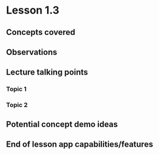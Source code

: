 # Lesson 1.3

## Concepts covered

## Observations

## Lecture talking points

### Topic 1

### Topic 2

## Potential concept demo ideas

## End of lesson app capabilities/features

